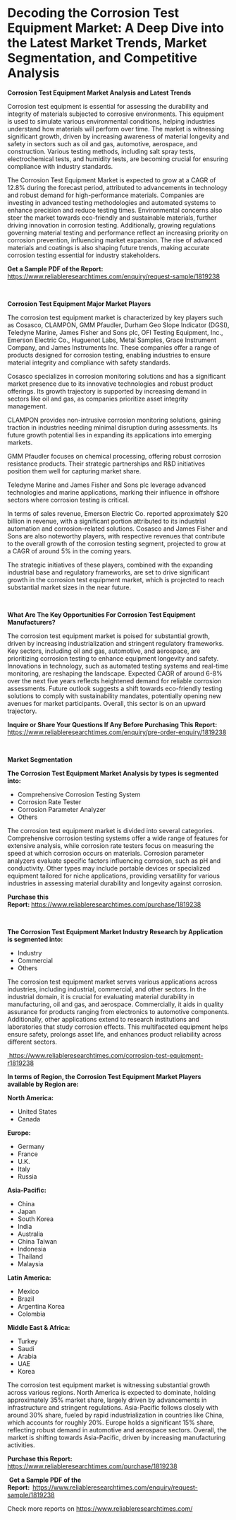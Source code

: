 <p><h1>Decoding the Corrosion Test Equipment Market: A Deep Dive into the Latest Market Trends, Market Segmentation, and Competitive Analysis</h1></p><p><strong>Corrosion Test Equipment Market Analysis and Latest Trends</strong></p>
<p><p>Corrosion test equipment is essential for assessing the durability and integrity of materials subjected to corrosive environments. This equipment is used to simulate various environmental conditions, helping industries understand how materials will perform over time. The market is witnessing significant growth, driven by increasing awareness of material longevity and safety in sectors such as oil and gas, automotive, aerospace, and construction. Various testing methods, including salt spray tests, electrochemical tests, and humidity tests, are becoming crucial for ensuring compliance with industry standards.</p><p>The Corrosion Test Equipment Market is expected to grow at a CAGR of 12.8% during the forecast period, attributed to advancements in technology and robust demand for high-performance materials. Companies are investing in advanced testing methodologies and automated systems to enhance precision and reduce testing times. Environmental concerns also steer the market towards eco-friendly and sustainable materials, further driving innovation in corrosion testing. Additionally, growing regulations governing material testing and performance reflect an increasing priority on corrosion prevention, influencing market expansion. The rise of advanced materials and coatings is also shaping future trends, making accurate corrosion testing essential for industry stakeholders.</p></p>
<p><strong>Get a Sample PDF of the Report:&nbsp;</strong> <a href="https://www.reliableresearchtimes.com/enquiry/request-sample/1819238?utm_campaign=3207&utm_medium=2&utm_source=Github&utm_content=ia&utm_term=09042025&utm_id=corrosion-test-equipment">https://www.reliableresearchtimes.com/enquiry/request-sample/1819238</a></p>
<p>&nbsp;</p>
<p><strong>Corrosion Test Equipment Major Market Players</strong></p>
<p><p>The corrosion test equipment market is characterized by key players such as Cosasco, CLAMPON, GMM Pfaudler, Durham Geo Slope Indicator (DGSI), Teledyne Marine, James Fisher and Sons plc, OFI Testing Equipment, Inc., Emerson Electric Co., Huguenot Labs, Metal Samples, Grace Instrument Company, and James Instruments Inc. These companies offer a range of products designed for corrosion testing, enabling industries to ensure material integrity and compliance with safety standards.</p><p>Cosasco specializes in corrosion monitoring solutions and has a significant market presence due to its innovative technologies and robust product offerings. Its growth trajectory is supported by increasing demand in sectors like oil and gas, as companies prioritize asset integrity management.</p><p>CLAMPON provides non-intrusive corrosion monitoring solutions, gaining traction in industries needing minimal disruption during assessments. Its future growth potential lies in expanding its applications into emerging markets.</p><p>GMM Pfaudler focuses on chemical processing, offering robust corrosion resistance products. Their strategic partnerships and R&D initiatives position them well for capturing market share.</p><p>Teledyne Marine and James Fisher and Sons plc leverage advanced technologies and marine applications, marking their influence in offshore sectors where corrosion testing is critical.</p><p>In terms of sales revenue, Emerson Electric Co. reported approximately $20 billion in revenue, with a significant portion attributed to its industrial automation and corrosion-related solutions. Cosasco and James Fisher and Sons are also noteworthy players, with respective revenues that contribute to the overall growth of the corrosion testing segment, projected to grow at a CAGR of around 5% in the coming years.</p><p>The strategic initiatives of these players, combined with the expanding industrial base and regulatory frameworks, are set to drive significant growth in the corrosion test equipment market, which is projected to reach substantial market sizes in the near future.</p></p>
<p>&nbsp;</p>
<p><strong>What Are The Key Opportunities For Corrosion Test Equipment Manufacturers?</strong></p>
<p><p>The corrosion test equipment market is poised for substantial growth, driven by increasing industrialization and stringent regulatory frameworks. Key sectors, including oil and gas, automotive, and aerospace, are prioritizing corrosion testing to enhance equipment longevity and safety. Innovations in technology, such as automated testing systems and real-time monitoring, are reshaping the landscape. Expected CAGR of around 6-8% over the next five years reflects heightened demand for reliable corrosion assessments. Future outlook suggests a shift towards eco-friendly testing solutions to comply with sustainability mandates, potentially opening new avenues for market participants. Overall, this sector is on an upward trajectory.</p></p>
<p><strong>Inquire or Share Your Questions If Any Before Purchasing This Report:</strong> <a href="https://www.reliableresearchtimes.com/enquiry/pre-order-enquiry/1819238?utm_campaign=3207&utm_medium=2&utm_source=Github&utm_content=ia&utm_term=09042025&utm_id=corrosion-test-equipment">https://www.reliableresearchtimes.com/enquiry/pre-order-enquiry/1819238</a></p>
<p>&nbsp;</p>
<p><strong>Market Segmentation</strong></p>
<p><strong>The Corrosion Test Equipment Market Analysis by types is segmented into:</strong></p>
<p><ul><li>Comprehensive Corrosion Testing System</li><li>Corrosion Rate Tester</li><li>Corrosion Parameter Analyzer</li><li>Others</li></ul></p>
<p><p>The corrosion test equipment market is divided into several categories. Comprehensive corrosion testing systems offer a wide range of features for extensive analysis, while corrosion rate testers focus on measuring the speed at which corrosion occurs on materials. Corrosion parameter analyzers evaluate specific factors influencing corrosion, such as pH and conductivity. Other types may include portable devices or specialized equipment tailored for niche applications, providing versatility for various industries in assessing material durability and longevity against corrosion.</p></p>
<p><strong>Purchase this Report:&nbsp;</strong><a href="https://www.reliableresearchtimes.com/purchase/1819238?utm_campaign=3207&utm_medium=2&utm_source=Github&utm_content=ia&utm_term=09042025&utm_id=corrosion-test-equipment">https://www.reliableresearchtimes.com/purchase/1819238</a></p>
<p>&nbsp;</p>
<p><strong>The Corrosion Test Equipment Market Industry Research by Application is segmented into:</strong></p>
<p><ul><li>Industry</li><li>Commercial</li><li>Others</li></ul></p>
<p><p>The corrosion test equipment market serves various applications across industries, including industrial, commercial, and other sectors. In the industrial domain, it is crucial for evaluating material durability in manufacturing, oil and gas, and aerospace. Commercially, it aids in quality assurance for products ranging from electronics to automotive components. Additionally, other applications extend to research institutions and laboratories that study corrosion effects. This multifaceted equipment helps ensure safety, prolongs asset life, and enhances product reliability across different sectors.</p></p>
<p><a href="https://www.reliableresearchtimes.com/corrosion-test-equipment-r1819238?utm_campaign=3207&utm_medium=2&utm_source=Github&utm_content=ia&utm_term=09042025&utm_id=corrosion-test-equipment">&nbsp;https://www.reliableresearchtimes.com/corrosion-test-equipment-r1819238</a></p>
<p><strong>In terms of Region, the Corrosion Test Equipment Market Players available by Region are:</strong></p>
<p>
    <p> <strong> North America: </strong>
        <ul>
            <li>United States</li>
            <li>Canada</li>
        </ul>
        </p> 
    <p> <strong> Europe: </strong>
        <ul>
            <li>Germany</li>
            <li>France</li>
            <li>U.K.</li>
            <li>Italy</li>
            <li>Russia</li>
        </ul>
        </p> 
    <p> <strong> Asia-Pacific: </strong>
        <ul>
            <li>China</li>
            <li>Japan</li>
            <li>South Korea</li>
            <li>India</li>
            <li>Australia</li>
            <li>China Taiwan</li>
            <li>Indonesia</li>
            <li>Thailand</li>
            <li>Malaysia</li>
        </ul>
        </p> 
    <p> <strong> Latin America: </strong>
        <ul>
            <li>Mexico</li>
            <li>Brazil</li>
            <li>Argentina Korea</li>
            <li>Colombia</li>
        </ul>
        </p> 
    <p> <strong> Middle East & Africa: </strong>
        <ul>
            <li>Turkey</li>
            <li>Saudi</li>
            <li>Arabia</li>
            <li>UAE</li>
            <li>Korea</li>
        </ul>
    </p>
    </p>
<p><p>The corrosion test equipment market is witnessing substantial growth across various regions. North America is expected to dominate, holding approximately 35% market share, largely driven by advancements in infrastructure and stringent regulations. Asia-Pacific follows closely with around 30% share, fueled by rapid industrialization in countries like China, which accounts for roughly 20%. Europe holds a significant 15% share, reflecting robust demand in automotive and aerospace sectors. Overall, the market is shifting towards Asia-Pacific, driven by increasing manufacturing activities.</p></p>
<p><strong>Purchase this Report: </strong><a href="https://www.reliableresearchtimes.com/purchase/1819238?utm_campaign=3207&utm_medium=2&utm_source=Github&utm_content=ia&utm_term=09042025&utm_id=corrosion-test-equipment">https://www.reliableresearchtimes.com/purchase/1819238</a></p>
<p>&nbsp;<strong>Get a Sample PDF of the Report:&nbsp;&nbsp;</strong><a href="https://www.reliableresearchtimes.com/enquiry/request-sample/1819238?utm_campaign=3207&utm_medium=2&utm_source=Github&utm_content=ia&utm_term=09042025&utm_id=corrosion-test-equipment">https://www.reliableresearchtimes.com/enquiry/request-sample/1819238</a></p>
<p><strong></strong></p>
<p>Check more reports on <a href="https://www.reliableresearchtimes.com/?utm_campaign=3207&utm_medium=2&utm_source=Github&utm_content=ia&utm_term=09042025&utm_id=corrosion-test-equipment">https://www.reliableresearchtimes.com/</a></p>